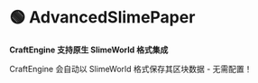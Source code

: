 # 🟢 AdvancedSlimePaper

**CraftEngine 支持原生 SlimeWorld 格式集成**

CraftEngine 会自动以 SlimeWorld 格式保存其区块数据 - 无需配置！
